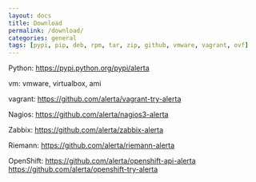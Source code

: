 ```yaml
---
layout: docs
title: Download
permalink: /download/
categories: general
tags: [pypi, pip, deb, rpm, tar, zip, github, vmware, vagrant, ovf]
---
```


Python: <a href="https://pypi.python.org/pypi/alerta">https://pypi.python.org/pypi/alerta</a>

vm: vmware, virtualbox, ami

vagrant: https://github.com/alerta/vagrant-try-alerta

Nagios: https://github.com/alerta/nagios3-alerta

Zabbix: https://github.com/alerta/zabbix-alerta

Riemann: https://github.com/alerta/riemann-alerta

OpenShift: 
https://github.com/alerta/openshift-api-alerta
https://github.com/alerta/openshift-try-alerta

